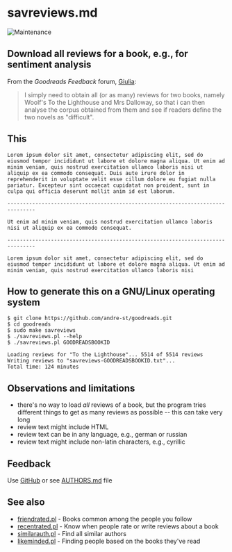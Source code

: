 # savreviews.md

![Maintenance](https://img.shields.io/maintenance/yes/2018.svg)


## Download all reviews for a book, e.g., for sentiment analysis

From the _Goodreads Feedback_ forum, 
[Giulia](https://www.goodreads.com/topic/show/19477061-how-can-i-extract-all-reviews-full-text-for-a-specific-book):

> I simply need to obtain all (or as many) reviews for two books, namely
> Woolf's To the Lighthouse and Mrs Dalloway, so that i can then analyse
> the corpus obtained from them and see if readers define the two novels
> as "difficult".


## This
```text
Lorem ipsum dolor sit amet, consectetur adipiscing elit, sed do
eiusmod tempor incididunt ut labore et dolore magna aliqua. Ut enim ad
minim veniam, quis nostrud exercitation ullamco laboris nisi ut
aliquip ex ea commodo consequat. Duis aute irure dolor in
reprehenderit in voluptate velit esse cillum dolore eu fugiat nulla
pariatur. Excepteur sint occaecat cupidatat non proident, sunt in
culpa qui officia deserunt mollit anim id est laborum.

-------------------------------------------------------------------------------

Ut enim ad minim veniam, quis nostrud exercitation ullamco laboris
nisi ut aliquip ex ea commodo consequat. 

-------------------------------------------------------------------------------

Lorem ipsum dolor sit amet, consectetur adipiscing elit, sed do
eiusmod tempor incididunt ut labore et dolore magna aliqua. Ut enim ad
minim veniam, quis nostrud exercitation ullamco laboris nisi
```


## How to generate this on a GNU/Linux operating system

```
$ git clone https://github.com/andre-st/goodreads.git
$ cd goodreads
$ sudo make savreviews
$ ./savreviews.pl --help
$ ./savreviews.pl GOODREADSBOOKID

Loading reviews for "To the Lighthouse"... 5514 of 5514 reviews
Writing reviews to "savreviews-GOODREADSBOOKID.txt"... 
Total time: 124 minutes

```


## Observations and limitations

- there's no way to load _all_ reviews of a book, but the program tries different 
  things to get as many reviews as possible -- this can take very long
- review text might include HTML
- review text can be in any language, e.g., german or russian
- review text might include non-latin characters, e.g., cyrillic



## Feedback

Use [GitHub](https://github.com/andre-st/goodreads/issues) or see [AUTHORS.md](AUTHORS.md) file


## See also

- [friendrated.pl](friendrated.md) - Books common among the people you follow
- [recentrated.pl](recentrated.md) - Know when people rate or write reviews about a book
- [similarauth.pl](similarauth.md) - Find all similar authors
- [likeminded.pl](likeminded.md)   - Finding people based on the books they've read
 

